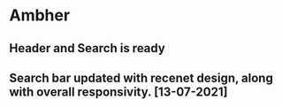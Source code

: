 # Ambher

## Header and Search is ready 
## Search bar updated with recenet design, along with overall responsivity. [13-07-2021]
